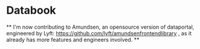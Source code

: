 # Databook

** I'm now contributing to Amundsen, an opensource version of dataportal, engineered by Lyft: https://github.com/lyft/amundsenfrontendlibrary , as it already has more features and engineers involved. **

